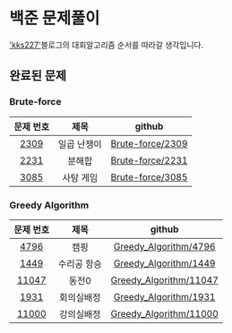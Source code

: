 # 백준 문제풀이
['kks227'](https://kks227.blog.me/220791837179)블로그의 대회알고리즘 순서를 따라갈 생각입니다.

## 완료된 문제

### Brute-force
|문제 번호|제목|github|
|:-------:|:--:|:----:|
|[2309](https://www.acmicpc.net/problem/2309)|일곱 난쟁이|[Brute-force/2309](https://github.com/DaeHwanGi/BAEKJOON_solution/tree/master/Brute-force/2309)|
|[2231](https://www.acmicpc.net/problem/2231)|분해합|[Brute-force/2231](https://github.com/DaeHwanGi/BAEKJOON_solution/tree/master/Brute-force/2231)|
|[3085](https://www.acmicpc.net/problem/3085)|사탕 게임|[Brute-force/3085](https://github.com/DaeHwanGi/BAEKJOON_solution/tree/master/Brute-force/3085)|

### Greedy Algorithm
|문제 번호|제목|github|
|:-------:|:--:|:----:|
|[4796](https://www.acmicpc.net/problem/4796)|캠핑|[Greedy_Algorithm/4796](https://github.com/DaeHwanGi/BAEKJOON_solution/tree/master/Greedy_Algorithm/4796)|
|[1449](https://www.acmicpc.net/problem/1449)|수리공 항승|[Greedy_Algorithm/1449](https://github.com/DaeHwanGi/BAEKJOON_solution/tree/master/Greedy_Algorithm/1449)|
|[11047](https://www.acmicpc.net/problem/11047)|동전0|[Greedy_Algorithm/11047](https://github.com/DaeHwanGi/BAEKJOON_solution/tree/master/Greedy_Algorithm/11047)|
|[1931](https://www.acmicpc.net/problem/1931)|회의실배정|[Greedy_Algorithm/1931](https://github.com/DaeHwanGi/BAEKJOON_solution/tree/master/Greedy_Algorithm/1931)|
|[11000](https://www.acmicpc.net/problem/11000)|강의실배정|[Greedy_Algorithm/11000](https://github.com/DaeHwanGi/BAEKJOON_solution/tree/master/Greedy_Algorithm/11000)|
